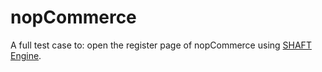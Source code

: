 # nopCommerce
A full test case to:
open the register page of nopCommerce
using [SHAFT Engine](https://github.com/ShaftHQ/SHAFT_ENGINE).
